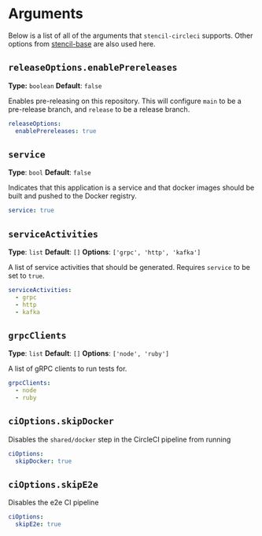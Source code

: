 # Arguments

Below is a list of all of the arguments that `stencil-circleci` supports. Other options from [stencil-base](TODO) are also used here.

## `releaseOptions.enablePrereleases`

**Type:** `boolean`
**Default**: `false`

Enables pre-releasing on this repository. This will configure `main` to be a pre-release branch, and `release` to be a release branch.

```yaml
releaseOptions:
  enablePrereleases: true
```

## `service`

**Type**: `bool`
**Default**: `false`

Indicates that this application is a service and that docker images should be built and pushed to the Docker registry.

```yaml
service: true
```

## `serviceActivities`

**Type**: `list`
**Default**: `[]`
**Options**: `['grpc', 'http', 'kafka']`

A list of service activities that should be generated. Requires `service` to be set to `true`.

```yaml
serviceActivities:
  - grpc
  - http
  - kafka
```

## `grpcClients`

**Type**: `list`
**Default**: `[]`
**Options**: `['node', 'ruby']`

A list of gRPC clients to run tests for.

```yaml
grpcClients:
  - node
  - ruby
```

## `ciOptions.skipDocker`

Disables the `shared/docker` step in the CircleCI pipeline from running

```yaml
ciOptions:
  skipDocker: true
```

## `ciOptions.skipE2e`

Disables the e2e CI pipeline

```yaml
ciOptions:
  skipE2e: true
```
